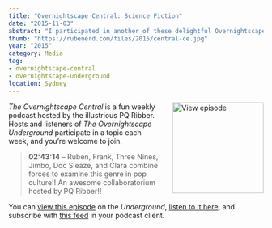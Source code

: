 ```yaml
---
title: "Overnightscape Central: Science Fiction"
date: "2015-11-03"
abstract: "I participated in another of these delightful Overnightscape Underground productions by PQ Ribber."
thumb: "https://rubenerd.com/files/2015/central-ce.jpg"
year: "2015"
category: Media
tag:
- overnightscape-central
- overnightscape-underground
location: Sydney
---
```

<p class="show-cover"><a href="https://onsug.com/archives/18077/"><img src="https://rubenerd.com/files/2015/central-ce.jpg" alt="View episode" style="float:right; margin:0 0 1em 2em; width:180px; height:180px;" /></a></p>

*The Overnightscape Central* is a fun weekly podcast hosted by the illustrious PQ Ribber. Hosts and listeners of *The Overnightscape Underground* participate in a topic each week, and you’re welcome to join.

> **02:43:14** – Ruben, Frank, Three Nines, Jimbo, Doc Sleaze, and Clara combine forces to examine this genre in pop culture!! An awesome collaboratorium hosted by PQ Ribber!!

You can <a href="https://onsug.com/archives/18077/">view this episode</a> on the *Underground*, <a href="https://media.blubrry.com/onsug/p/onsug.com/shows/Nov15/onsug_Nov15_Central_Sci.mp3">listen to it here</a>, and subscribe with <a href="https://onsug.com/archives/category/overnightscapecentral/feed/">this feed</a> in your podcast client.
